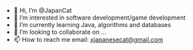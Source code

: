 - 👋 Hi, I’m @JapanCat
- 👀 I’m interested in software development/game development
- 🌱 I’m currently learning Java, algorithms and databases
- 💞️ I’m looking to collaborate on ...
- 📫 How to reach me email: xjapanesecat@gmail.com

<!---
JapanCat/JapanCat is a ✨ special ✨ repository because its `README.md` (this file) appears on your GitHub profile.
You can click the Preview link to take a look at your changes.
--->
